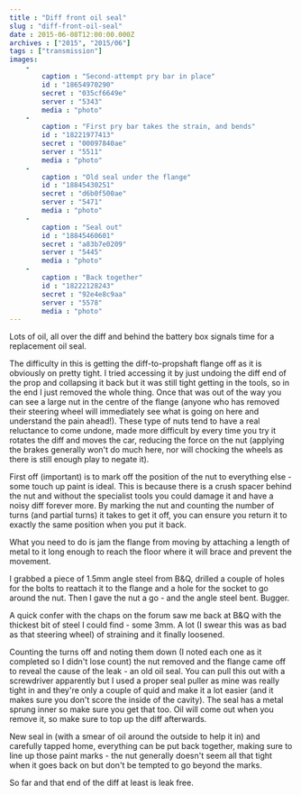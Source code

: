 ```yaml
---
title : "Diff front oil seal"
slug : "diff-front-oil-seal"
date : 2015-06-08T12:00:00.000Z
archives : ["2015", "2015/06"]
tags : ["transmission"]
images:
    -
        caption : "Second-attempt pry bar in place"
        id : "18654970290"
        secret : "035cf6649e"
        server : "5343"
        media : "photo"
    -
        caption : "First pry bar takes the strain, and bends"
        id : "18221977413"
        secret : "00097840ae"
        server : "5511"
        media : "photo"
    -
        caption : "Old seal under the flange"
        id : "18845430251"
        secret : "d6b0f500ae"
        server : "5471"
        media : "photo"
    -
        caption : "Seal out"
        id : "18845460601"
        secret : "a83b7e0209"
        server : "5445"
        media : "photo"
    -
        caption : "Back together"
        id : "18222128243"
        secret : "92e4e8c9aa"
        server : "5578"
        media : "photo"
---
```


Lots of oil, all over the diff and behind the battery box signals time for a replacement oil seal.


The difficulty in this is getting the diff-to-propshaft flange off as it is obviously on pretty tight. I tried accessing it by just undoing the diff end of the prop and collapsing it back but it was still tight getting in the tools, so in the end I just removed the whole thing. Once that was out of the way you can see a large nut in the centre of the flange (anyone who has removed their steering wheel will immediately see what is going on here and understand the pain ahead!). These type of nuts tend to have a real reluctance to come undone, made more difficult by every time you try it rotates the diff and moves the car, reducing the force on the nut (applying the brakes generally won't do much here, nor will chocking the wheels as there is still enough play to negate it).


First off (important) is to mark off the position of the nut to everything else - some touch up paint is ideal. This is because there is a crush spacer behind the nut and without the specialist tools you could damage it and have a noisy diff forever more. By marking the nut and counting the number of turns (and partial turns) it takes to get it off, you can ensure you return it to exactly the same position when you put it back.


What you need to do is jam the flange from moving by attaching a length of metal to it long enough to reach the floor where it will brace and prevent the movement.


I grabbed a piece of 1.5mm angle steel from B&amp;Q, drilled a couple of holes for the bolts to reattach it to the flange and a hole for the socket to go around the nut. Then I gave the nut a go - and the angle steel bent. Bugger.


A quick confer with the chaps on the forum saw me back at B&amp;Q with the thickest bit of steel I could find - some 3mm. A lot (I swear this was as bad as that steering wheel) of straining and it finally loosened.


Counting the turns off and noting them down (I noted each one as it completed so I didn't lose count) the nut removed and the flange came off to reveal the cause of the leak - an old oil seal. You can pull this out with a screwdriver apparently but I used a proper seal puller as mine was really tight in and they're only a couple of quid and make it a lot easier (and it makes sure you don't score the inside of the cavity). The seal has a metal sprung inner so make sure you get that too. Oil will come out when you remove it, so make sure to top up the diff afterwards.


New seal in (with a smear of oil around the outside to help it in) and carefully tapped home, everything can be put back together, making sure to line up those paint marks - the nut generally doesn't seem all that tight when it goes back on but don't be tempted to go beyond the marks.


So far and that end of the diff at least is leak free.